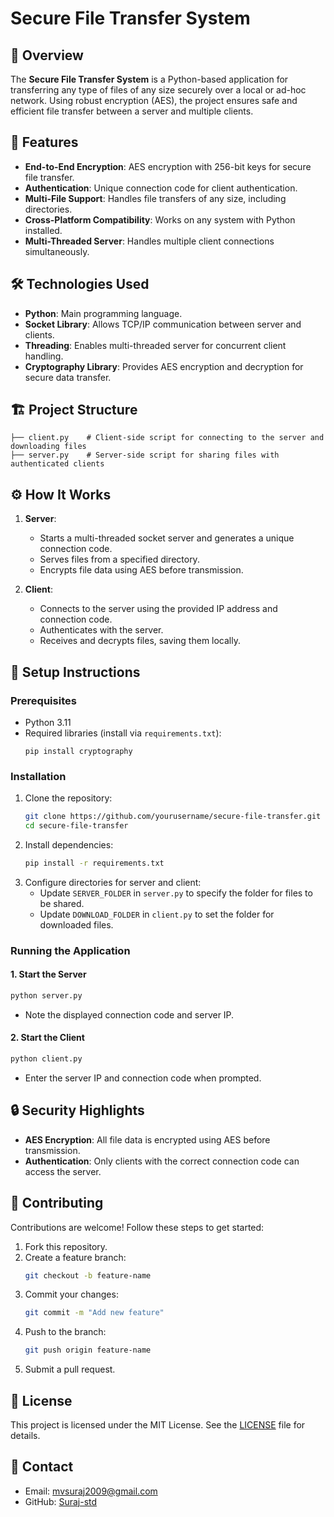 # Secure File Transfer System

## 🚀 Overview
The **Secure File Transfer System** is a Python-based application for transferring any type of files of any size securely over a local or ad-hoc network. Using robust encryption (AES), the project ensures safe and efficient file transfer between a server and multiple clients.

## 📜 Features
- **End-to-End Encryption**: AES encryption with 256-bit keys for secure file transfer.
- **Authentication**: Unique connection code for client authentication.
- **Multi-File Support**: Handles file transfers of any size, including directories.
- **Cross-Platform Compatibility**: Works on any system with Python installed.
- **Multi-Threaded Server**: Handles multiple client connections simultaneously.

## 🛠️ Technologies Used
- **Python**: Main programming language.
- **Socket Library**: Allows TCP/IP communication between server and clients.
- **Threading**: Enables multi-threaded server for concurrent client handling.
- **Cryptography Library**: Provides AES encryption and decryption for secure data transfer.

## 🏗️ Project Structure
```plaintext
├── client.py    # Client-side script for connecting to the server and downloading files
├── server.py    # Server-side script for sharing files with authenticated clients
```

## ⚙️ How It Works
1. **Server**:
   - Starts a multi-threaded socket server and generates a unique connection code.
   - Serves files from a specified directory.
   - Encrypts file data using AES before transmission.

2. **Client**:
   - Connects to the server using the provided IP address and connection code.
   - Authenticates with the server.
   - Receives and decrypts files, saving them locally.

## 📂 Setup Instructions

### Prerequisites
- Python 3.11
- Required libraries (install via `requirements.txt`):
  ```plaintext
  pip install cryptography
  ```

### Installation
1. Clone the repository:
   ```bash
   git clone https://github.com/yourusername/secure-file-transfer.git
   cd secure-file-transfer
   ```
2. Install dependencies:
   ```bash
   pip install -r requirements.txt
   ```
3. Configure directories for server and client:
   - Update `SERVER_FOLDER` in `server.py` to specify the folder for files to be shared.
   - Update `DOWNLOAD_FOLDER` in `client.py` to set the folder for downloaded files.

### Running the Application
#### 1. Start the Server
   ```bash
   python server.py
   ```
   - Note the displayed connection code and server IP.

#### 2. Start the Client
   ```bash
   python client.py
   ```
   - Enter the server IP and connection code when prompted.

## 🔒 Security Highlights
- **AES Encryption**: All file data is encrypted using AES before transmission.
- **Authentication**: Only clients with the correct connection code can access the server.

## 🤝 Contributing
Contributions are welcome! Follow these steps to get started:
1. Fork this repository.
2. Create a feature branch:
   ```bash
   git checkout -b feature-name
   ```
3. Commit your changes:
   ```bash
   git commit -m "Add new feature"
   ```
4. Push to the branch:
   ```bash
   git push origin feature-name
   ```
5. Submit a pull request.

## 📜 License
This project is licensed under the MIT License. See the [LICENSE](LICENSE) file for details.

## 📧 Contact
- Email: [mvsuraj2009@gmail.com](mailto:mvsuraj2009@gmail.com)
- GitHub: [Suraj-std](https://github.com/Suraj-std)
